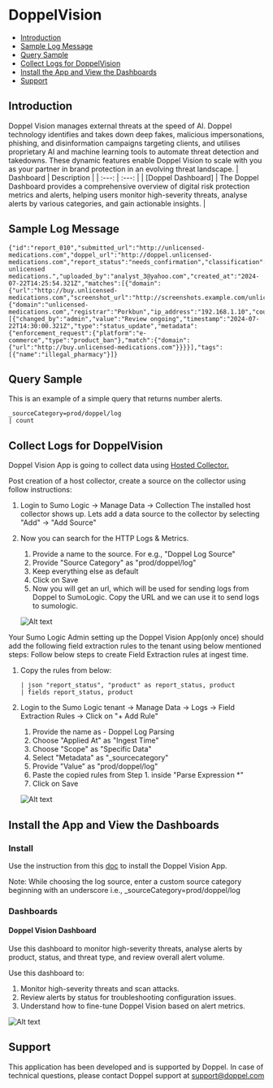 # DoppelVision

- [Introduction](#introduction)
- [Sample Log Message](#sample-log-message)
- [Query Sample](#query-sample)
- [Collect Logs for DoppelVision](#collect-logs-for-Doppel-Vision)
- [Install the App and View the Dashboards](#install-the-app-and-view-the-dashboards)
- [Support](#support)

## Introduction
  Doppel Vision manages external threats at the speed of AI. Doppel technology identifies and takes down deep fakes, malicious impersonations, phishing, and disinformation campaigns targeting clients, and utilises proprietary AI and machine learning tools to automate threat detection and takedowns. These dynamic features enable Doppel Vision to scale with you as your partner in brand protection in an evolving threat landscape.
  | Dashboard | Description    |
  | :---:   | :---: |
  | [Doppel Dashboard] | The Doppel Dashboard provides a comprehensive overview of digital risk protection metrics and alerts, helping users monitor high-severity threats, analyse alerts by various categories, and gain actionable insights. |


## Sample Log Message


```text
{"id":"report_010","submitted_url":"http://unlicensed-medications.com","doppel_url":"http://doppel.unlicensed-medications.com","report_status":"needs_confirmation","classification":"suspicious","product":"ecommerce","source":"analyst_upload","notes":"Selling unlicensed medications.","uploaded_by":"analyst_3@yahoo.com","created_at":"2024-07-22T14:25:54.321Z","matches":[{"domain":{"url":"http://buy.unlicensed-medications.com","screenshot_url":"http://screenshots.example.com/unlicensed_medications.png","classification":"illegal_pharmacy"}}],"root_domain":{"domain":"unlicensed-medications.com","registrar":"Porkbun","ip_address":"192.168.1.10","country_code":"BR","hosting_provider":"Hostinger"},"audit_logs":[{"changed_by":"admin","value":"Review ongoing","timestamp":"2024-07-22T14:30:00.321Z","type":"status_update","metadata":{"enforcement_request":{"platform":"e-commerce","type":"product_ban"},"match":{"domain":{"url":"http://buy.unlicensed-medications.com"}}}}],"tags":[{"name":"illegal_pharmacy"}]}
```

## Query Sample

This is an example of a simple query that returns number alerts.

```text
_sourceCategory=prod/doppel/log
| count
```

## Collect Logs for DoppelVision

Doppel Vision App is going to collect data using [Hosted Collector.](https://help.sumologic.com/docs/send-data/hosted-collectors/configure-hosted-collector/)

Post creation of a host collector, create a source on the collector using follow instructions:
1. Login to Sumo Logic -> Manage Data -> Collection
   The installed host collector shows up.
   Lets add a data source to the collector by selecting "Add" -> "Add Source" 

2. Now you can search for the HTTP Logs & Metrics. 
    1. Provide a name to the source. 
        For e.g., "Doppel Log Source"
    2. Provide "Source Category" as "prod/doppel/log"
    3. Keep everything else as default
    4. Click on Save
    5. Now you will get an url, which will be used for sending logs from Doppel to SumoLogic. Copy the URL and we can use it to send logs to sumologic.

    ![Alt text](resources/screenshots/collectorconfig.png?raw=true "Collector Config")


Your Sumo Logic Admin setting up the Doppel Vision App(only once) should add the following field extraction rules to the tenant using below mentioned steps: Follow below steps to create Field Extraction rules at ingest time.
1. Copy the rules from below:
    ```text
    | json "report_status", "product" as report_status, product
    | fields report_status, product
    ```

2. Login to the Sumo Logic tenant -> Manage Data -> Logs -> Field Extraction Rules -> Click on "+ Add Rule"
    1. Provide the name as - Doppel Log Parsing
    2. Choose "Applied At" as "Ingest Time"
    3. Choose "Scope" as "Specific Data"
    4. Select "Metadata" as "_sourcecategory"
    5. Provide "Value" as "prod/doppel/log"
    6. Paste the copied rules from Step 1. inside "Parse Expression *"
    7. Click on Save

    ![Alt text](resources/screenshots/DoppelVisionFieldExtractionRules.png?raw=true)



## Install the App and View the Dashboards

### Install

Use the instruction from this [doc](https://help.sumologic.com/docs/get-started/apps-integrations/#install-apps-from-the-library) to install the Doppel Vision App.

Note: While choosing the log source, enter a custom source category beginning with an underscore i.e., _sourceCategory=prod/doppel/log

### Dashboards

#### Doppel Vision Dashboard

Use this dashboard to monitor high-severity threats, analyse alerts by product, status, and threat type, and review overall alert volume.

Use this dashboard to:
1. Monitor high-severity threats and scan attacks.
2. Review alerts by status for troubleshooting configuration issues.
3. Understand how to fine-tune Doppel Vision based on alert metrics.                             

![Alt text](resources/screenshots/DoppelVisionDashboard.png?raw=true)

## Support

This application has been developed and is supported by Doppel. In case of technical questions, please contact Doppel support at support@doppel.com
